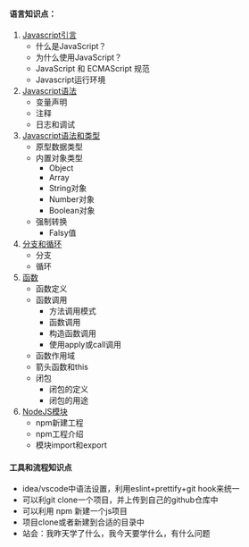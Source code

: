 #### 语言知识点：
1. [Javascript引言](./courseware.md/#Javascript引言)
    - 什么是JavaScript？
    - 为什么使用JavaScript？
    - JavaScript 和 ECMAScript 规范
    - Javascript运行环境
2. [Javascript语法](./courseware.md/#Javascript语法)
    - 变量声明
    - 注释
    - 日志和调试
3. [Javascript语法和类型](./courseware.md/#Javascript语法和类型)
    - 原型数据类型
    - 内置对象类型
        - Object
        - Array
        - String对象
        - Number对象
        - Boolean对象
    - 强制转换
        - Falsy值
4. [分支和循环](./courseware.md/#分支和循环)
    - 分支
    - 循环
5. [函数](./courseware.md/#函数)
    - 函数定义
    - 函数调用
        - 方法调用模式
        - 函数调用
        - 构造函数调用
        - 使用apply或call调用
    - 函数作用域
    - 箭头函数和this
    - 闭包
        - 闭包的定义
        - 闭包的用途
6. [NodeJS模块](./courseware.md/#NodeJS模块)
    - npm新建工程
    - npm工程介绍
    - 模块import和export

#### 工具和流程知识点
- idea/vscode中语法设置，利用eslint+prettify+git hook来统一
- 可以利git clone一个项目，并上传到自己的github仓库中
- 可以利用 npm 新建一个js项目
- 项目clone或者新建到合适的目录中
- 站会：我昨天学了什么，我今天要学什么，有什么问题
